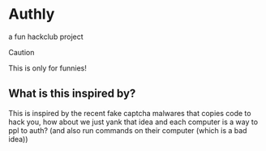# Authly
a fun hackclub project

> [!CAUTION]
> This is only for funnies!


## What is this inspired by?
This is inspired by the recent fake captcha malwares that copies code to hack you, how about we just yank that idea and each computer is a way to ppl to auth? (and also run commands on their computer (which is a bad idea))
